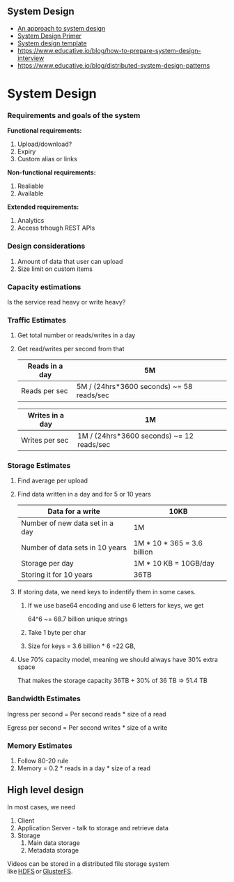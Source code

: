 
## System Design
- [An approach to system design](https://www.teamblind.com/post/My-Approach-to-System-Design-V4SJARdx)
- [System Design Primer](https://github.com/donnemartin/system-design-primer)
- [System design template](https://leetcode.com/discuss/career/229177/My-System-Design-Template)
- https://www.educative.io/blog/how-to-prepare-system-design-interview
- https://www.educative.io/blog/distributed-system-design-patterns

# System Design

### Requirements and goals of the system

**Functional requirements:**

1. Upload/download?
2. Expiry
3. Custom alias or links

**Non-functional requirements:**

1. Realiable
2. Available

**Extended requirements:**

1. Analytics
2. Access trhough REST APIs

### Design considerations

1. Amount of data that user can upload
2. Size limit on custom items

### Capacity estimations

Is the service read heavy or write heavy?

### **Traffic Estimates**

1. Get total number or reads/writes in a day
2. Get read/writes per second from that


    | Reads in a day | 5M |
    | --- | --- |
    | Reads per sec | 5M / (24hrs*3600 seconds) ~= 58 reads/sec |
    
    | Writes in a day | 1M |
    | --- | --- |
    | Writes per sec | 1M / (24hrs*3600 seconds) ~= 12 reads/sec |

### **Storage Estimates**

1. Find average per upload
2. Find data written in a day and for 5 or 10 years


    | Data for a write | 10KB |
    | --- | --- |
    | Number of new data set in a day | 1M |
    | Number of data sets in 10 years | 1M * 10 * 365 = 3.6 billion |
    | Storage per day | 1M * 10 KB = 10GB/day |
    | Storing it for 10 years | 36TB |
3. If storing data, we need keys to indentify them in some cases.
    1. If we use base64 encoding and use 6 letters for keys, we get

       64^6 ~= 68.7 billion unique strings

    2. Take 1 byte per char
    3. Size for keys = 3.6 billion * 6 =22 GB,
4. Use 70% capacity model, meaning we should always have 30% extra space

   That makes the storage capacity 36TB + 30% of 36 TB => 51.4 TB


### **Bandwidth Estimates**

Ingress per second = Per second reads * size of a read

Egress per second = Per second writes * size of a write

### **Memory Estimates**

1. Follow 80-20 rule
2. Memory = 0.2 * reads in a day * size of a read

## High level design

In most cases, we need

1. Client
2. Application Server - talk to storage and retrieve data
3. Storage
    1. Main data storage
    2. Metadata storage

Videos can be stored in a distributed file storage system like [HDFS](https://en.wikipedia.org/wiki/Apache_Hadoop#HDFS) or [GlusterFS](https://en.wikipedia.org/wiki/GlusterFS).